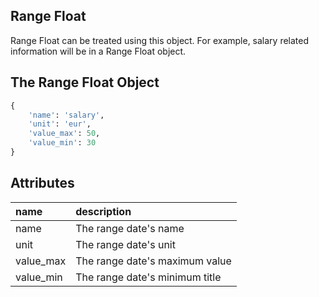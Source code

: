 ## Range Float

Range Float can be treated using this object. For example, salary related information 
will be in a Range Float object. 
 
## The Range Float Object

```python
{
    'name': 'salary',
    'unit': 'eur',
    'value_max': 50,
    'value_min': 30
}
```

## Attributes

| name | description |
| :--- | :--- |
| name | The range date's name |
| unit | The range date's unit |
| value_max | The range date's maximum value |
| value_min | The range date's minimum title |